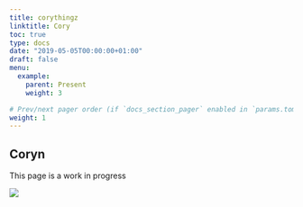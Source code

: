 ```yaml
---
title: corythingz
linktitle: Cory
toc: true
type: docs
date: "2019-05-05T00:00:00+01:00"
draft: false
menu:
  example:
    parent: Present
    weight: 3

# Prev/next pager order (if `docs_section_pager` enabled in `params.toml`)
weight: 1
---
```


## Coryn

This page is a work in progress

![](/img/232o.jpg)